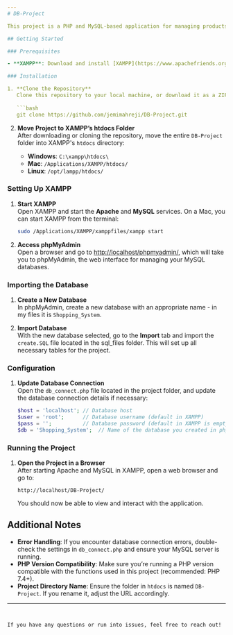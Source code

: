 ```yaml
---
# DB-Project

This project is a PHP and MySQL-based application for managing products. Follow the instructions below to set it up and run it on your local machine using XAMPP.

## Getting Started

### Prerequisites

- **XAMPP**: Download and install [XAMPP](https://www.apachefriends.org/index.html) to set up a local server with Apache and MySQL.

### Installation

1. **Clone the Repository**  
   Clone this repository to your local machine, or download it as a ZIP and extract the contents.
   
   ```bash
   git clone https://github.com/jemimahreji/DB-Project.git
   ```

2. **Move Project to XAMPP’s htdocs Folder**  
   After downloading or cloning the repository, move the entire `DB-Project` folder into XAMPP's `htdocs` directory:
   
   - **Windows**: `C:\xampp\htdocs\`
   - **Mac**: `/Applications/XAMPP/htdocs/`
   - **Linux**: `/opt/lampp/htdocs/`

### Setting Up XAMPP

1. **Start XAMPP**  
   Open XAMPP and start the **Apache** and **MySQL** services. On a Mac, you can start XAMPP from the terminal:
   
   ```bash
   sudo /Applications/XAMPP/xamppfiles/xampp start
   ```

2. **Access phpMyAdmin**  
   Open a browser and go to [http://localhost/phpmyadmin/](http://localhost/phpmyadmin/), which will take you to phpMyAdmin, the web interface for managing your MySQL databases.

### Importing the Database

1. **Create a New Database**  
   In phpMyAdmin, create a new database with an appropriate name - in my files it is `Shopping_System`.

2. **Import Database**  
   With the new database selected, go to the **Import** tab and import the `create.SQL` file located in the sql_files folder. This will set up all necessary tables for the project.

### Configuration

1. **Update Database Connection**  
   Open the `db_connect.php` file located in the project folder, and update the database connection details if necessary:
   
   ```php
   $host = 'localhost'; // Database host
   $user = 'root';      // Database username (default in XAMPP)
   $pass = '';          // Database password (default in XAMPP is empty)
   $db = 'Shopping_System';  // Name of the database you created in phpMyAdmin
   ```

### Running the Project

1. **Open the Project in a Browser**  
   After starting Apache and MySQL in XAMPP, open a web browser and go to:
   
   ```plaintext
   http://localhost/DB-Project/
   ```
   You should now be able to view and interact with the application.

## Additional Notes

- **Error Handling**: If you encounter database connection errors, double-check the settings in `db_connect.php` and ensure your MySQL server is running.
- **PHP Version Compatibility**: Make sure you’re running a PHP version compatible with the functions used in this project (recommended: PHP 7.4+).
- **Project Directory Name**: Ensure the folder in `htdocs` is named `DB-Project`. If you rename it, adjust the URL accordingly.

---
```


If you have any questions or run into issues, feel free to reach out!

